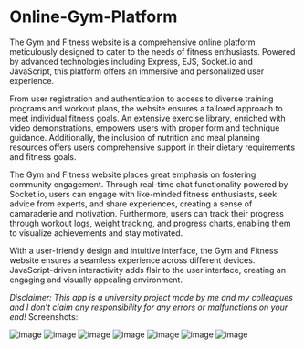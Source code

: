 # Online-Gym-Platform
The Gym and Fitness website is a comprehensive online platform meticulously designed to cater to the needs of fitness enthusiasts. Powered by advanced technologies including Express, EJS, Socket.io and JavaScript, this platform offers an immersive and personalized user experience. 

From user registration and authentication to access to diverse training programs and workout plans, the website ensures a tailored approach to meet individual fitness goals. An extensive exercise library, enriched with video demonstrations, empowers users with proper form and technique guidance. Additionally, the inclusion of nutrition and meal planning resources offers users comprehensive support in their dietary requirements and fitness goals.

The Gym and Fitness website places great emphasis on fostering community engagement. Through real-time chat functionality powered by Socket.io, users can engage with like-minded fitness enthusiasts, seek advice from experts, and share experiences, creating a sense of camaraderie and motivation. Furthermore, users can track their progress through workout logs, weight tracking, and progress charts, enabling them to visualize achievements and stay motivated.

With a user-friendly design and intuitive interface, the Gym and Fitness website ensures a seamless experience across different devices. JavaScript-driven interactivity adds flair to the user interface, creating an engaging and visually appealing environment.

*Disclaimer: This app is a university project made by me and my colleagues and I don’t claim any responsibility for any errors or malfunctions on your end!*
Screenshots:

![image](https://github.com/mauriceaounn/Online-Gym-Platform/assets/123246722/06403e99-369e-42f3-825d-5b45040f3e98)
![image](https://github.com/mauriceaounn/Online-Gym-Platform/assets/123246722/aa3837f2-6fbb-4988-8cbc-604e9730594b)
![image](https://github.com/mauriceaounn/Online-Gym-Platform/assets/123246722/220229e7-92a3-486e-b1c7-a182c5da22e8)
![image](https://github.com/mauriceaounn/Online-Gym-Platform/assets/123246722/f94fce73-757a-41ca-8216-4818216e5c25)
![image](https://github.com/mauriceaounn/Online-Gym-Platform/assets/123246722/942bed55-2845-4452-8101-7b3b7b9f1eb8)
![image](https://github.com/mauriceaounn/Online-Gym-Platform/assets/123246722/56dcdaf8-34c7-4617-83ff-5e3bd842cbd0)
![image](https://github.com/mauriceaounn/Online-Gym-Platform/assets/123246722/1c07643d-274a-48a8-9a7f-65158d88d1b6)
